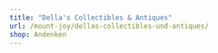 ```yaml
---
title: "Della's Collectibles & Antiques"
url: /mount-joy/dellas-collectibles-und-antiques/
shop: Andenken
---
```

